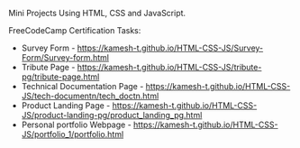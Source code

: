Mini Projects Using HTML, CSS and JavaScript.

FreeCodeCamp Certification Tasks:

- Survey Form - https://kamesh-t.github.io/HTML-CSS-JS/Survey-Form/Survey-form.html
- Tribute Page - https://kamesh-t.github.io/HTML-CSS-JS/tribute-pg/tribute-page.html
- Technical Documentation Page - https://kamesh-t.github.io/HTML-CSS-JS/tech-documentn/tech_doctn.html
- Product Landing Page - https://kamesh-t.github.io/HTML-CSS-JS/product-landing-pg/product_landing_pg.html
- Personal portfolio Webpage - https://kamesh-t.github.io/HTML-CSS-JS/portfolio_1/portfolio.html
  
